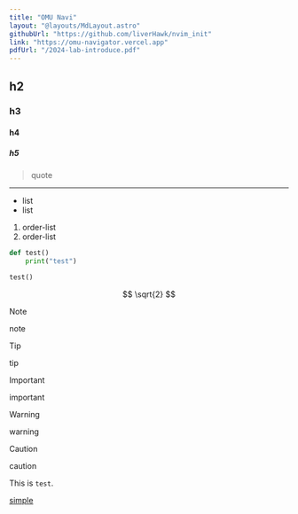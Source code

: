 ```yaml
---
title: "OMU Navi"
layout: "@layouts/MdLayout.astro"
githubUrl: "https://github.com/liverHawk/nvim_init"
link: "https://omu-navigator.vercel.app"
pdfUrl: "/2024-lab-introduce.pdf"
---
```


## h2

### h3

#### h4

##### h5

> quote

---

- list
- list

1. order-list
2. order-list

```py
def test()
    print("test")

test()
```

$$
\sqrt{2}
$$

> [!NOTE]
> note

> [!TIP]
> tip

> [!IMPORTANT]
> important

> [!WARNING]
> warning

> [!CAUTION]
> caution

This is `test`.

[simple](https://www.omu.ac.jp)